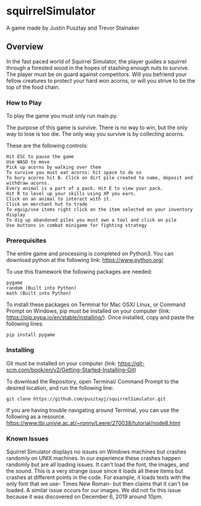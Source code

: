 # squirrelSimulator
A game made by Justin Pusztay and Trevor Stalnaker

## Overview
In the fast paced world of Squirrel Simulator, the player guides a squirrel through a forested wood in the hopes of stashing enough nuts to survive. The player must be on guard against competitors. Will you befriend your fellow creatures to protect your hard won acorns, or will you strive to be the top of the food chain.  

### How to Play
To play the game you must only run main.py. 

The purpose of this game is survive. There is no way to win, but the only way to lose is too die. The only way you survive is by collecting acorns. 

These are the following controls: 
```
Hit ESC to pause the game
Use WASD to move
Pick up acorns by walking over them
To survive you must eat acorns: hit space to do so
To bury acorns hit B. Click on dirt pile created to name, deposit and withdraw acorns.
Every animal is a part of a pack. Hit E to view your pack.
Hit R to level up your skills using XP you earn.
Click on an animal to interact with it.
Click on merchant hut to trade
To equip/use items right click on the item selected on your inventory display 
To dig up abandoned piles you must own a tool and click on pile
Use buttons in combat minigame for fighting strategy
```

### Prerequisites
The entire game and processing is completed on Python3. 
You can download python at the following link:
https://www.python.org/

To use this framework the following packages are needed:
```
pygame
random (Built into Python)
math (Built into Python)
```
To install these packages on Terminal for  Mac OSX/ Linux, or Command Prompt on Windows, pip must be installed on your computer (link: https://pip.pypa.io/en/stable/installing/). Once installed, copy and paste the following lines:

```
pip install pygame
```
### Installing

Git must be installed on your computer (link: https://git-scm.com/book/en/v2/Getting-Started-Installing-Git)

To download the Repository, open Terminal/ Command Prompt to the desired location, and run the following line:

```
git clone https://github.com/pusztayj/squirrelSimulator.git
```
If you are having trouble navigating around Terminal, you can use the following as a resource. https://www.tbi.univie.ac.at/~ronny/Leere/270038/tutorial/node8.html

### Known Issues
Squirrel Simulator displays no issues on Windows machines but crashes randomly on UNIX machines. In our experience these crashes happen randomly but are all loading issues. It can't load the font, the images, and the sound. This is a very strange issue since it loads all these items but crashes at different points in the code. For example, it loads texts with the only font that we use- Times New Roman- but then claims that it can't be loaded. A similar issue occurs for our images. We did not fix this issue because it was discovered on December 6, 2019 around 10pm.
